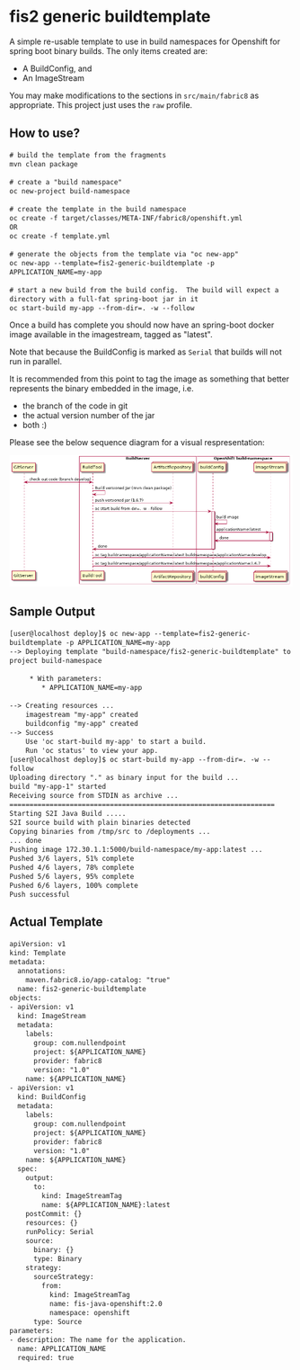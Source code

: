 # fis2 generic buildtemplate

A simple re-usable template to use in build namespaces for Openshift for spring boot binary builds.  The only items created are:

- A BuildConfig, and
- An ImageStream

You may make modifications to the sections in `src/main/fabric8` as appropriate.  This project just uses the `raw` profile.

## How to use?

```
# build the template from the fragments
mvn clean package

# create a "build namespace"
oc new-project build-namespace

# create the template in the build namespace
oc create -f target/classes/META-INF/fabric8/openshift.yml
OR
oc create -f template.yml

# generate the objects from the template via "oc new-app"
oc new-app --template=fis2-generic-buildtemplate -p APPLICATION_NAME=my-app

# start a new build from the build config.  The build will expect a directory with a full-fat spring-boot jar in it
oc start-build my-app --from-dir=. -w --follow

```

Once a build has complete you should now have an spring-boot docker image available in the imagestream, tagged as "latest".

Note that because the BuildConfig is marked as `Serial` that builds will not run in parallel.

It is recommended from this point to tag the image as something that better represents the binary embedded in the image, i.e.
- the branch of the code in git
- the actual version number of the jar
- both :)

Please see the below sequence diagram for a visual respresentation:

![build sequence diagram](./build.png)


## Sample Output

```
[user@localhost deploy]$ oc new-app --template=fis2-generic-buildtemplate -p APPLICATION_NAME=my-app
--> Deploying template "build-namespace/fis2-generic-buildtemplate" to project build-namespace

     * With parameters:
        * APPLICATION_NAME=my-app

--> Creating resources ...
    imagestream "my-app" created
    buildconfig "my-app" created
--> Success
    Use 'oc start-build my-app' to start a build.
    Run 'oc status' to view your app.
[user@localhost deploy]$ oc start-build my-app --from-dir=. -w --follow
Uploading directory "." as binary input for the build ...
build "my-app-1" started
Receiving source from STDIN as archive ...
==================================================================
Starting S2I Java Build .....
S2I source build with plain binaries detected
Copying binaries from /tmp/src to /deployments ...
... done
Pushing image 172.30.1.1:5000/build-namespace/my-app:latest ...
Pushed 3/6 layers, 51% complete
Pushed 4/6 layers, 78% complete
Pushed 5/6 layers, 95% complete
Pushed 6/6 layers, 100% complete
Push successful
```


## Actual Template

```
apiVersion: v1
kind: Template
metadata:
  annotations:
    maven.fabric8.io/app-catalog: "true"
  name: fis2-generic-buildtemplate
objects:
- apiVersion: v1
  kind: ImageStream
  metadata:
    labels:
      group: com.nullendpoint
      project: ${APPLICATION_NAME}
      provider: fabric8
      version: "1.0"
    name: ${APPLICATION_NAME}
- apiVersion: v1
  kind: BuildConfig
  metadata:
    labels:
      group: com.nullendpoint
      project: ${APPLICATION_NAME}
      provider: fabric8
      version: "1.0"
    name: ${APPLICATION_NAME}
  spec:
    output:
      to:
        kind: ImageStreamTag
        name: ${APPLICATION_NAME}:latest
    postCommit: {}
    resources: {}
    runPolicy: Serial
    source:
      binary: {}
      type: Binary
    strategy:
      sourceStrategy:
        from:
          kind: ImageStreamTag
          name: fis-java-openshift:2.0
          namespace: openshift
      type: Source
parameters:
- description: The name for the application.
  name: APPLICATION_NAME
  required: true
```